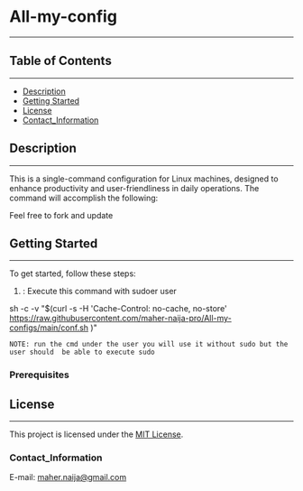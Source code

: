 # All-my-config

---

## Table of Contents
---
- [Description](#description)
- [Getting Started](#getting-started)
- [License](#license)
- [Contact_Information](#Contact_Information)

## Description
---
This is a single-command configuration for Linux machines, designed to enhance productivity and user-friendliness in daily operations. The command will accomplish the following:

Feel free to fork and update 

## Getting Started
---
To get started, follow these steps:
1. : Execute this command with sudoer user 

sh -c -v "$(curl -s -H 'Cache-Control: no-cache, no-store' https://raw.githubusercontent.com/maher-naija-pro/All-my-configs/main/conf.sh  )"


    NOTE: run the cmd under the user you will use it without sudo but the user should  be able to execute sudo 
   ### Prerequisites


## License
---
This project is licensed under the [MIT License](LICENSE).


### Contact_Information
 E-mail: maher.naija@gmail.com




